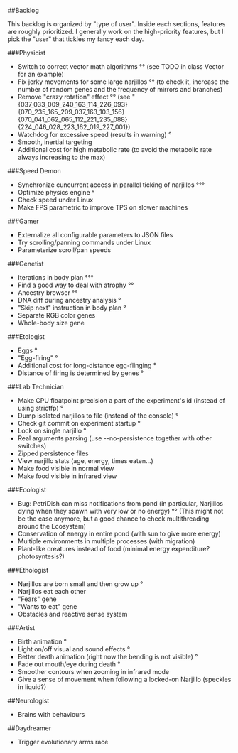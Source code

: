 ##Backlog

This backlog is organized by "type of user". Inside each sections, features are roughly prioritized.
I generally work on the high-priority features, but I pick the "user" that tickles my fancy each day.

###Physicist

* Switch to correct vector math algorithms °°
  (see TODO in class Vector for an example)
* Fix jerky movements for some large narjillos °°
  (to check it, increase the number of random genes and the frequency of mirrors and branches)
* Remove "crazy rotation" effect °°
  (see "{037_033_009_240_163_114_226_093}{070_235_165_209_037_163_103_156}{070_041_062_065_112_221_235_088}{224_046_028_223_162_019_227_001})
* Watchdog for excessive speed (results in warning) °
* Smooth, inertial targeting
* Additional cost for high metabolic rate
  (to avoid the metabolic rate always increasing to the max)

###Speed Demon

* Synchronize cuncurrent access in parallel ticking of narjillos °°°
* Optimize physics engine °
* Check speed under Linux
* Make FPS parametric to improve TPS on slower machines

###Gamer

* Externalize all configurable parameters to JSON files
* Try scrolling/panning commands under Linux
* Parameterize scroll/pan speeds

###Genetist

* Iterations in body plan °°°
* Find a good way to deal with atrophy °°
* Ancestry browser °°
* DNA diff during ancestry analysis °
* "Skip next" instruction in body plan °
* Separate RGB color genes
* Whole-body size gene

###Etologist

* Eggs °
* "Egg-firing" °
* Additional cost for long-distance egg-flinging °
* Distance of firing is determined by genes °

###Lab Technician

* Make CPU floatpoint precision a part of the experiment's id (instead of using strictfp) °
* Dump isolated narjillos to file (instead of the console) °
* Check git commit on experiment startup °
* Lock on single narjillo °
* Real arguments parsing (use --no-persistence together with other switches)
* Zipped persistence files
* View narjillo stats (age, energy, times eaten...)
* Make food visible in normal view
* Make food visible in infrared view

###Ecologist

* Bug: PetriDish can miss notifications from pond (in particular, Narjillos dying when they spawn with very low or no energy) °°
  (This might not be the case anymore, but a good chance to check multithreading around the Ecosystem)
* Conservation of energy in entire pond (with sun to give more energy)
* Multiple environments in multiple processes (with migration)
* Plant-like creatures instead of food (minimal energy expenditure? photosyntesis?)

###Ethologist

* Narjillos are born small and then grow up °
* Narjillos eat each other
* "Fears" gene
* "Wants to eat" gene
* Obstacles and reactive sense system

###Artist

* Birth animation °
* Light on/off visual and sound effects °
* Better death animation (right now the bending is not visible) °
* Fade out mouth/eye during death °
* Smoother contours when zooming in infrared mode
* Give a sense of movement when following a locked-on Narjillo (speckles in liquid?)

##Neurologist

* Brains with behaviours

##Daydreamer

* Trigger evolutionary arms race
